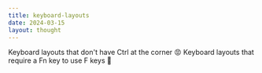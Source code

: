 ```yaml
---
title: keyboard-layouts
date: 2024-03-15
layout: thought
---
```

Keyboard layouts that don't have Ctrl at the corner 😡 Keyboard layouts that require a Fn key to use F keys 🤬